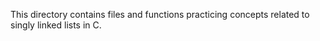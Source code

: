 This directory contains files and functions practicing concepts related to singly linked lists in C.
